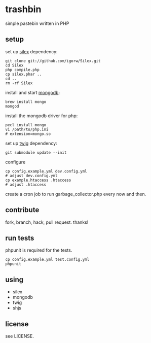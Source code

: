 # trashbin

simple pastebin written in PHP

## setup

set up [silex](https://github.com/igorw/Silex) dependency:

    git clone git://github.com/igorw/Silex.git
    cd Silex
    php compile.php
    cp silex.phar ..
    cd ..
    rm -rf Silex

install and start [mongodb](http://www.mongodb.org):

    brew install mongo
    mongod

install the mongodb driver for php:

    pecl install mongo
    vi /path/to/php.ini
    # extension=mongo.so

set up [twig](http://www.twig-project.org) dependency:

    git submodule update --init

configure

    cp config.example.yml dev.config.yml
    # adjust dev.config.yml
    cp example.htaccess .htaccess
    # adjust .htaccess

create a cron job to run garbage_collector.php every now and then.

## contribute

fork, branch, hack, pull request. thanks!

## run tests

phpunit is required for the tests.

    cp config.example.yml test.config.yml
    phpunit

## using

* silex
* mongodb
* twig
* shjs

## license

see LICENSE.
